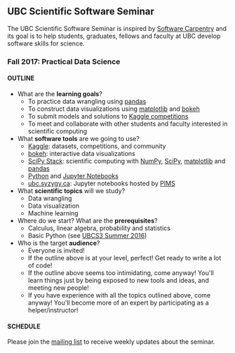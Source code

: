 ## UBC Scientific Software Seminar

The UBC Scientific Software Seminar is inspired by [Software Carpentry](http://software-carpentry.org/) and its goal is to help students, graduates, fellows and faculty at UBC develop software skills for science.

### Fall 2017: Practical Data Science

#### OUTLINE

* What are the **learning goals**?
  * To practice data wrangling using [pandas](http://pandas.pydata.org/)
  * To construct data visualizations using [matplotlib](http://matplotlib.org/) and [bokeh](https://bokeh.pydata.org/en/latest/)
  * To submit models and solutions to [Kaggle competitions](https://www.kaggle.com/competitions)
  * To meet and collaborate with other students and faculty interested in scientific computing
* What **software tools** are we going to use?
  * [Kaggle](https://www.kaggle.com/): datasets, competitions, and community
  * [bokeh](https://bokeh.pydata.org/en/latest/): interactive data visualizations
  * [SciPy Stack](http://scipy.org/): scientific computing with [NumPy](http://www.numpy.org/), [SciPy](http://scipy.org/), [matplotlib](http://matplotlib.org/) and [pandas](http://pandas.pydata.org/)
  * [Python](https://www.python.org/) and [Jupyter Notebooks](http://jupyter.org/)
  * [ubc.syzygy.ca](https://ubc.syzygy.ca/): Jupyter notebooks hosted by [PIMS](http://pims.math.ca/)
* What **scientific topics** will we study?
  * Data wrangling
  * Data visualization
  * Machine learning
* Where do we start? What are the **prerequisites**?
  * Calculus, linear algebra, probability and statistics
  * Basic Python (see [UBCS3 Summer 2016](https://github.com/ubcs3/2016-Summer))
* Who is the target **audience**?
  * Everyone is invited!
  * If the outline above is at your level, perfect! Get ready to write a lot of code!
  * If the outline above seems too intimidating, come anyway! You'll learn things just by being exposed to new tools and ideas, and meeting new people!
  * If you have experience with all the topics outlined above, come anyway! You'll become more of an expert by participating as a helper/instructor!

#### SCHEDULE

Please join the [mailing list](https://survey.ubc.ca/s/ubcs3-mailing-list/) to receive weekly updates about the seminar.
